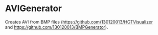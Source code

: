 # AVIGenerator
Creates AVI from BMP files (https://github.com/130120013/HGTVisualizer and https://github.com/130120013/BMPGenerator).
